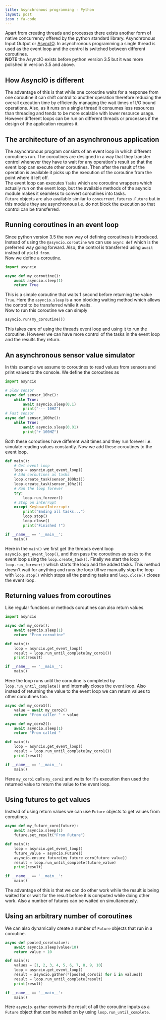 ```yaml
---
title: Asynchronous programming - Python
layout: post
icon : fa-code 
---
```


Apart from creating threads and processes there exists another form of native concurrency offered by the python standard library.
Asynchronous Input Output or [AsyncIO](https://docs.python.org/3/library/asyncio.html). In asynchronous programming a single thread is used as the event loop and the control is switched between different coroutines.  
__NOTE__ the AsyncIO exists before python version 3.5 but it was more polished in version 3.5 and above.

## How AsyncIO is different  

The advantage of this is that while one coroutine waits for a response from one coroutine it can shift control to another operation therefore reducing the overall execution time by efficiently managing the wait times of I/O bound operations. Also, as it runs on a single thread it consumes less resources than threading and tends to be more scalable with lower resource usage. However different loops can be run on different threads or processes if the design of the application requires it.

## The architecture of an asynchronous application  

The asynchronous program consists of an event loop in which different coroutines run. The coroutines are designed in a way that they transfer control whenever they have to wait for any operation's result so that the event loop can execute other coroutines. Then after the result of the operation is available it picks up the execution of the coroutine from the point where it left off.  
The event loop can executes `Tasks` which are coroutine wrappers which actually run on the event loop, but the available methods of the asyncio module makes it seamless to convert coroutines into tasks.  
`Future` objects are also available similar to `concurrent.futures.Future` but in this module they are asynchronous i.e. do not block the execution so that control can be transferred.

## Running coroutines in an event loop  

Since python version 3.5 the new way of defining coroutines is introduced. Instead of using the `@asyncio.coroutine` we can use `async def` which is the preferred way going forward. Also, the control is transferred using `await` instead of `yield from`.  
Now we define a coroutine.

```python
import asyncio

async def my_coroutine():
    await asyncio.sleep(1)
    return True
```

This is a simple coroutine that waits 1 second before returning the value `True`. Here the `asyncio.sleep` is a non blocking waiting method which allows the control to be transferred while it waits.  
Now to run this coroutine we can simply  

```python
asyncio.run(my_coroutine())
```

This takes care of using the threads event loop and using it to run the coroutine. However we can have more control of the tasks in the event loop and the results they return.

## An asynchronous sensor value simulator  

In this example we assume to coroutines to read values from sensors and print values to the console. We define the coroutines as

```python
import asyncio

# Slow sensor
async def sensor_10hz():
    while True:
        await asyncio.sleep(0.1)
        print("--- 10HZ")
# Fast sensor
async def sensor_100hz():
    while True:
        await asyncio.sleep(0.01)
        print("+ 100HZ")
```

Both these coroutines have different wait times and they run forever i.e. simulate reading values constantly. Now we add these coroutines to the event loop.

```python
def main():
    # Get event loop
    loop = asyncio.get_event_loop()
    # Add coroutines as tasks
    loop.create_task(sensor_100hz())
    loop.create_task(sensor_10hz())
    # Run the loop forever
    try:
        loop.run_forever()
    # Stop on interrupt
    except KeyboardInterrupt:
        print("Ending all tasks...")
        loop.stop()
        loop.close()
        print("Finished !")

if __name__ == '__main__':
    main()
```

Here in the `main()` we first get the threads event loop `asyncio.get_event_loop()`, and then pass the coroutines as tasks to the event loop using the `loop.create_task()`. Finally we start the loop `loop.run_forever()` which starts the loop and the added tasks. This method doesn't wait for anything and runs the loop till we manually stop the loop with `loop.stop()` which stops all the pending tasks and `loop.close()` closes the event loop.

## Returning values from coroutines  

Like regular functions or methods coroutines can also return values.

```python
import asyncio

async def my_coro():
    await asyncio.sleep(1)
    return "From coroutine"

def main():
    loop = asyncio.get_event_loop()
    result = loop.run_until_complete(my_coro1())
    print(result)

if __name__ == '__main__':
    main()
```

Here the loop runs until the coroutine is completed by `loop.run_until_complete()` and internally closes the event loop. Also instead of returning the value to the event loop we can return values to other coroutines too.

```python
async def my_coro1():
    value = await my_coro2()
    return "From caller " + value

async def my_coro2():
    await asyncio.sleep(1)
    return "From called "

def main():
    loop = asyncio.get_event_loop()
    result = loop.run_until_complete(my_coro1())
    print(result)

if __name__ == '__main__':
    main()
```

Here `my_coro1` calls `my_coro2` and waits for it's execution then used the returned value to return the value to the event loop.

## Using futures to get values  

Instead of using return values we can use `Future` objects to get values from coroutines.

```python
async def my_future_coro(future):
    await asyncio.sleep(1)
    future.set_result("From Future")

def main():
    loop = asyncio.get_event_loop()
    future_value = asyncio.Future()
    asyncio.ensure_future(my_future_coro(future_value))
    result = loop.run_until_complete(future_value)
    print(result)

if __name__ == '__main__':
    main()
```

The advantage of this is that we can do other work while the result is being waited for or wait for the result before it is computed while doing other work. Also a number of futures can be waited on simultaneously.

## Using an arbitrary number of coroutines  

We can also dynamically create a number of `Future` objects that run in a coroutine.

```python
async def pooled_coro(value):
    await asyncio.sleep(value/10)
    return value + 10

def main():
    values = [1, 2, 3, 4, 5, 6, 7, 8, 9, 10]
    loop = asyncio.get_event_loop()
    result = asyncio.gather(*[pooled_coro(i) for i in values])
    result = loop.run_until_complete(result)
    print(result)

if __name__ == '__main__':
    main()
```

Here `asyncio.gather` converts the result of all the coroutine inputs as a `Future` object that can be waited on by using `loop.run_until_complete`.